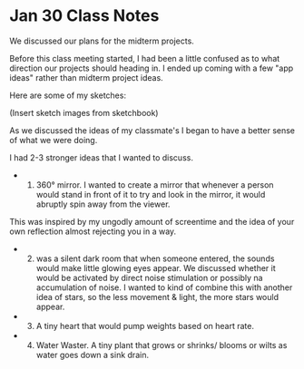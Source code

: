 # Jan 30 Class Notes

We discussed our plans for the midterm projects.

Before this class meeting started, I had been a little confused as to what direction our projects should heading in. I ended up coming with a few "app ideas" rather than midterm project ideas.

Here are some of my sketches:

(Insert sketch images from sketchbook)

As we discussed the ideas of my classmate's I began to have a better sense of what we were doing.

I had 2-3 stronger ideas that I wanted to discuss.

- 1. 360° mirror.
I wanted to create a mirror that whenever a person would stand in front of it to try and look in the mirror, it would abruptly spin away from the viewer.

This was inspired by my ungodly amount of screentime and the idea of your own reflection almost rejecting you in a way.

- 2. was a silent dark room that when someone entered, the sounds would make little glowing eyes appear. We discussed whether it would be activated by direct noise stimulation or possibly na accumulation of noise.
I wanted to kind of combine this with another idea of stars, so the less movement & light, the more stars would appear.

- 3. A tiny heart that would pump weights based on heart rate.

- 4. Water Waster. A tiny plant that grows or shrinks/ blooms or wilts as water goes down a sink drain.
